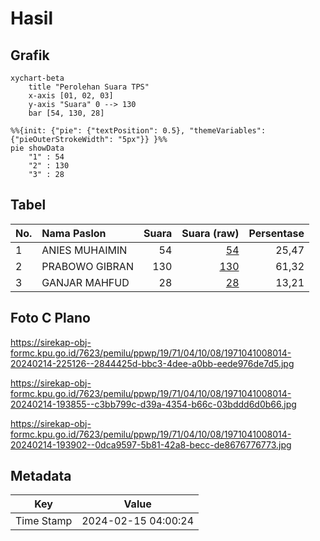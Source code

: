 # Hasil

## Grafik

```mermaid
xychart-beta
    title "Perolehan Suara TPS"
    x-axis [01, 02, 03]
    y-axis "Suara" 0 --> 130
    bar [54, 130, 28]
```

```mermaid
%%{init: {"pie": {"textPosition": 0.5}, "themeVariables": {"pieOuterStrokeWidth": "5px"}} }%%
pie showData
    "1" : 54
    "2" : 130
    "3" : 28
```

## Tabel

| No. | Nama Paslon    | Suara | Suara (raw) | Persentase |
|:--- |:-------------- | -----:| -----------:| ----------:|
| 1   | ANIES MUHAIMIN | 54    | [54][p-1]   | 25,47      |
| 2   | PRABOWO GIBRAN | 130   | [130][p-2]  | 61,32      |
| 3   | GANJAR MAHFUD  | 28    | [28][p-3]   | 13,21      |


[p-1]: https://github.com/gigit-pemilu/pemilu-2024-19-kepulauan-bangka-belitung/blob/main/pilpres/hitung-suara/sub/19-kepulauan-bangka-belitung/sub/71-kota-pangkal-pinang/sub/04-rangkui/sub/1008-parit-lalang/sub/014-tps/sub/paslon-1.txt
[p-2]: https://github.com/gigit-pemilu/pemilu-2024-19-kepulauan-bangka-belitung/blob/main/pilpres/hitung-suara/sub/19-kepulauan-bangka-belitung/sub/71-kota-pangkal-pinang/sub/04-rangkui/sub/1008-parit-lalang/sub/014-tps/sub/paslon-2.txt
[p-3]: https://github.com/gigit-pemilu/pemilu-2024-19-kepulauan-bangka-belitung/blob/main/pilpres/hitung-suara/sub/19-kepulauan-bangka-belitung/sub/71-kota-pangkal-pinang/sub/04-rangkui/sub/1008-parit-lalang/sub/014-tps/sub/paslon-3.txt

## Foto C Plano

https://sirekap-obj-formc.kpu.go.id/7623/pemilu/ppwp/19/71/04/10/08/1971041008014-20240214-225126--2844425d-bbc3-4dee-a0bb-eede976de7d5.jpg

https://sirekap-obj-formc.kpu.go.id/7623/pemilu/ppwp/19/71/04/10/08/1971041008014-20240214-193855--c3bb799c-d39a-4354-b66c-03bddd6d0b66.jpg

https://sirekap-obj-formc.kpu.go.id/7623/pemilu/ppwp/19/71/04/10/08/1971041008014-20240214-193902--0dca9597-5b81-42a8-becc-de8676776773.jpg


## Metadata

| Key        | Value               |
| ---------- | ------------------- |
| Time Stamp | 2024-02-15 04:00:24 |



